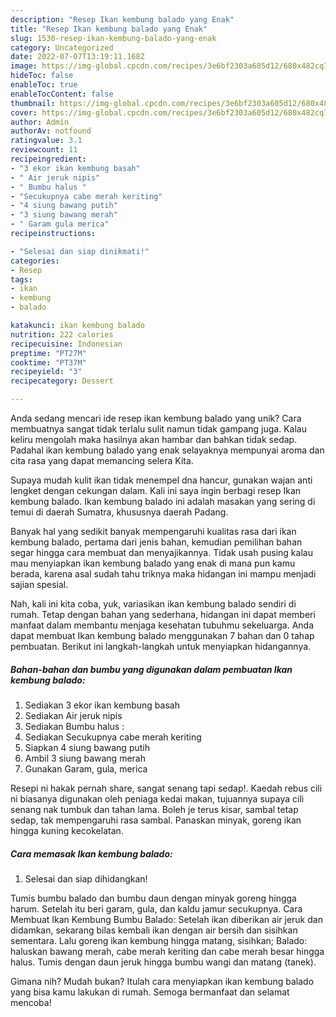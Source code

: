 ```yaml
---
description: "Resep Ikan kembung balado yang Enak"
title: "Resep Ikan kembung balado yang Enak"
slug: 1530-resep-ikan-kembung-balado-yang-enak
category: Uncategorized
date: 2022-07-07T13:19:11.168Z
image: https://img-global.cpcdn.com/recipes/3e6bf2303a605d12/680x482cq70/ikan-kembung-balado-foto-resep-utama.jpg
hideToc: false
enableToc: true
enableTocContent: false
thumbnail: https://img-global.cpcdn.com/recipes/3e6bf2303a605d12/680x482cq70/ikan-kembung-balado-foto-resep-utama.jpg
cover: https://img-global.cpcdn.com/recipes/3e6bf2303a605d12/680x482cq70/ikan-kembung-balado-foto-resep-utama.jpg
author: Admin
authorAv: notfound
ratingvalue: 3.1
reviewcount: 11
recipeingredient:
- "3 ekor ikan kembung basah"
- " Air jeruk nipis"
- " Bumbu halus "
- "Secukupnya cabe merah keriting"
- "4 siung bawang putih"
- "3 siung bawang merah"
- " Garam gula merica"
recipeinstructions:

- "Selesai dan siap dinikmati!"
categories:
- Resep
tags:
- ikan
- kembung
- balado

katakunci: ikan kembung balado 
nutrition: 222 calories
recipecuisine: Indonesian
preptime: "PT27M"
cooktime: "PT37M"
recipeyield: "3"
recipecategory: Dessert

---
```





Anda sedang mencari ide resep ikan kembung balado yang unik? Cara membuatnya sangat tidak terlalu sulit namun tidak gampang juga. Kalau keliru mengolah maka hasilnya akan hambar dan bahkan tidak sedap. Padahal ikan kembung balado yang enak selayaknya mempunyai aroma dan cita rasa yang dapat memancing selera Kita.





Supaya mudah kulit ikan tidak menempel dna hancur, gunakan wajan anti lengket dengan cekungan dalam. Kali ini saya ingin berbagi resep Ikan kembung balado. Ikan kembung balado ini adalah masakan yang sering di temui di daerah Sumatra, khususnya daerah Padang.

Banyak hal yang sedikit banyak mempengaruhi kualitas rasa dari ikan kembung balado, pertama dari jenis bahan, kemudian pemilihan bahan segar hingga cara membuat dan menyajikannya. Tidak usah pusing kalau mau menyiapkan ikan kembung balado yang enak di mana pun kamu berada, karena asal sudah tahu triknya maka hidangan ini mampu menjadi sajian spesial.






Nah, kali ini kita coba, yuk, variasikan ikan kembung balado sendiri di rumah. Tetap dengan bahan yang sederhana, hidangan ini dapat memberi manfaat dalam membantu menjaga kesehatan tubuhmu sekeluarga. Anda dapat membuat Ikan kembung balado menggunakan 7 bahan dan 0 tahap pembuatan. Berikut ini langkah-langkah untuk menyiapkan hidangannya.

<!--inarticleads1-->

##### Bahan-bahan dan bumbu yang digunakan dalam pembuatan Ikan kembung balado:

1. Sediakan 3 ekor ikan kembung basah
1. Sediakan  Air jeruk nipis
1. Sediakan  Bumbu halus :
1. Sediakan Secukupnya cabe merah keriting
1. Siapkan 4 siung bawang putih
1. Ambil 3 siung bawang merah
1. Gunakan  Garam, gula, merica


Resepi ni hakak pernah share, sangat senang tapi sedap!. Kaedah rebus cili ni biasanya digunakan oleh peniaga kedai makan, tujuannya supaya cili senang nak tumbuk dan tahan lama. Boleh je terus kisar, sambal tetap sedap, tak mempengaruhi rasa sambal. Panaskan minyak, goreng ikan hingga kuning kecokelatan. 

<!--inarticleads2-->

##### Cara memasak Ikan kembung balado:


1. Selesai dan siap dihidangkan!

Tumis bumbu balado dan bumbu daun dengan minyak goreng hingga harum. Setelah itu beri garam, gula, dan kaldu jamur secukupnya. Cara Membuat Ikan Kembung Bumbu Balado: Setelah ikan diberikan air jeruk dan didamkan, sekarang bilas kembali ikan dengan air bersih dan sisihkan sementara. Lalu goreng ikan kembung hingga matang, sisihkan; Balado: haluskan bawang merah, cabe merah keriting dan cabe merah besar hingga halus. Tumis dengan daun jeruk hingga bumbu wangi dan matang (tanek). 

Gimana nih? Mudah bukan? Itulah cara menyiapkan ikan kembung balado yang bisa kamu lakukan di rumah. Semoga bermanfaat dan selamat mencoba!
